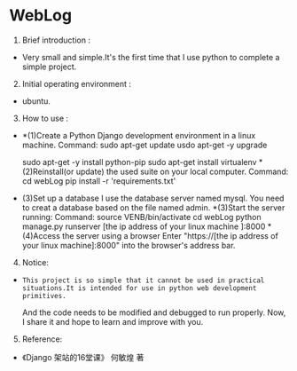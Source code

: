 WebLog
=
1. Brief introduction :
-
  Very small and simple.It's the first time that I use python to complete a simple project.
2. Initial operating environment : 
-
  ubuntu.
3. How to use : 
-
  *(1)Create a Python Django development environment in a linux machine.
  Command:
    sudo apt-get update
    usdo apt-get -y upgrade
    
    sudo apt-get -y install python-pip
    sudo apt-get install virtualenv
  *(2)Reinstall(or update) the used suite on your local computer.
  Command:
    cd webLog
    pip install -r 'requirements.txt'
 * (3)Set up a database
  I use the database server named mysql.
  You need to creat a database based on the file named admin.
  *(3)Start the server running:
   Command:
    source VENB/bin/activate
    cd webLog
    python manage.py runserver [the ip address of your linux machine ]:8000
  *(4)Access the server using a browser
    Enter "https://[the ip address of your linux machine]:8000" into the browser's address bar.
4. Notice:
-
      This project is so simple that it cannot be used in practical situations.It is intended for use in python web development primitives.
  And the code needs to be modified and debugged to run properly.
      Now, I share it and hope to learn and improve with you.
5. Reference:
-
  《Django 架站的16堂课》 何敏煌 著
